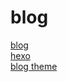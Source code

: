 # blog
[blog](https://github.com/cfxmj2014)  
[hexo](https://hexo.io)  
[blog theme](https://github.com/theme-next/hexo-theme-next)  

